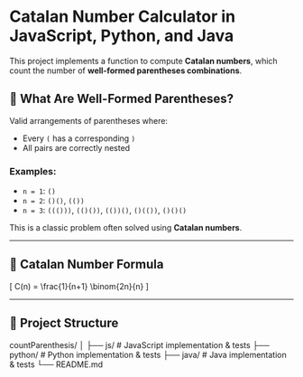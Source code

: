 
# Catalan Number Calculator in JavaScript, Python, and Java

This project implements a function to compute **Catalan numbers**, which count the number of **well-formed parentheses combinations**.

## 🤔 What Are Well-Formed Parentheses?

Valid arrangements of parentheses where:
- Every `(` has a corresponding `)`
- All pairs are correctly nested

### Examples:
- `n = 1`: `()`
- `n = 2`: `()()`, `(())`
- `n = 3`: `((()))`, `(()())`, `(())()`, `()(())`, `()()()`

This is a classic problem often solved using **Catalan numbers**.

---

## 📘 Catalan Number Formula

\[
C(n) = \frac{1}{n+1} \binom{2n}{n}
\]

---

## 📂 Project Structure

countParenthesis/
│
├── js/ # JavaScript implementation & tests
├── python/ # Python implementation & tests
├── java/ # Java implementation & tests
└── README.md